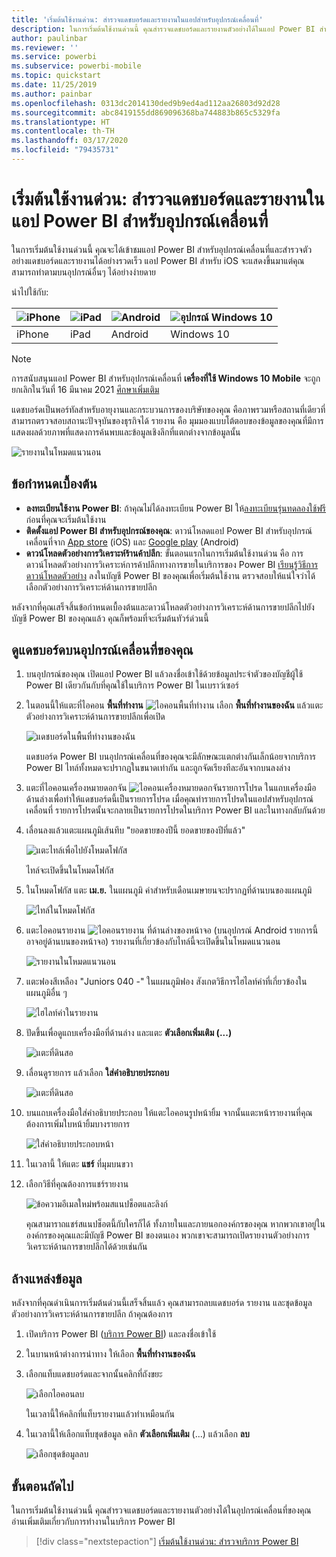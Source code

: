 ```yaml
---
title: 'เริ่มต้นใช้งานด่วน: สำรวจแดชบอร์ดและรายงานในแอปสำหรับอุปกรณ์เคลื่อนที่'
description: ในการเริ่มต้นใช้งานด่วนนี้ คุณสำรวจแดชบอร์ดและรายงานตัวอย่างได้ในแอป Power BI สำหรับอุปกรณ์เคลื่อนที่
author: paulinbar
ms.reviewer: ''
ms.service: powerbi
ms.subservice: powerbi-mobile
ms.topic: quickstart
ms.date: 11/25/2019
ms.author: painbar
ms.openlocfilehash: 0313dc2014130ded9b9ed4ad112aa26803d92d28
ms.sourcegitcommit: abc8419155dd869096368ba744883b865c5329fa
ms.translationtype: HT
ms.contentlocale: th-TH
ms.lasthandoff: 03/17/2020
ms.locfileid: "79435731"
---
```

# <a name="quickstart-explore-dashboards-and-reports-in-the-power-bi-mobile-apps"></a>เริ่มต้นใช้งานด่วน: สำรวจแดชบอร์ดและรายงานในแอป Power BI สำหรับอุปกรณ์เคลื่อนที่
ในการเริ่มต้นใช้งานด่วนนี้ คุณจะได้เข้าชมแอป Power BI สำหรับอุปกรณ์เคลื่อนที่และสำรวจตัวอย่างแดชบอร์ดและรายงานได้อย่างรวดเร็ว แอป Power BI สำหรับ iOS จะแสดงขึ้นมาแต่คุณสามารถทำตามบนอุปกรณ์อื่นๆ ได้อย่างง่ายดาย

นำไปใช้กับ:

| ![iPhone](./media/mobile-apps-quickstart-view-dashboard-report/iphone-logo-30-px.png) | ![iPad](./media/mobile-apps-quickstart-view-dashboard-report/ipad-logo-30-px.png) | ![Android](./media/mobile-apps-quickstart-view-dashboard-report/android-logo-30-px.png) | ![อุปกรณ์ Windows 10](./media/mobile-apps-quickstart-view-dashboard-report/win-10-logo-30-px.png) |
|:--- |:--- |:--- |:--- |
| iPhone | iPad | Android | Windows 10 |

>[!NOTE]
>การสนับสนุนแอป Power BI สำหรับอุปกรณ์เคลื่อนที่ **เครื่องที่ใช้ Windows 10 Mobile** จะถูกยกเลิกในวันที่ 16 มีนาคม 2021 [ศึกษาเพิ่มเติม](https://go.microsoft.com/fwlink/?linkid=2121400)

แดชบอร์ดเป็นพอร์ทัลสำหรับอายุงานและกระบวนการของบริษัทของคุณ คือภาพรวมหรือสถานที่เดียวที่สามารถตรวจสอบสถานะปัจจุบันของธุรกิจได้ รายงาน คือ มุมมองแบบโต้ตอบของข้อมูลของคุณที่มีการแสดงผลด้วยภาพที่แสดงการค้นพบและข้อมูลเชิงลึกที่แตกต่างจากข้อมูลนั้น 

![รายงานในโหมดแนวนอน](././media/mobile-apps-quickstart-view-dashboard-report/power-bi-android-quickstart-report.png)

## <a name="prerequisites"></a>ข้อกำหนดเบื้องต้น

* **ลงทะเบียนใช้งาน Power BI**: ถ้าคุณไม่ได้ลงทะเบียน Power BI ให้[ลงทะเบียนรุ่นทดลองใช้ฟรี](https://app.powerbi.com/signupredirect?pbi_source=web)ก่อนที่คุณจะเริ่มต้นใช้งาน
* **ติดตั้งแอป Power BI สำหรับอุปกรณ์ของคุณ**: ดาวน์โหลดแอป Power BI สำหรับอุปกรณ์เคลื่อนที่จาก [App store](https://apps.apple.com/app/microsoft-power-bi/id929738808) (iOS) และ [Google play](https://play.google.com/store/apps/details?id=com.microsoft.powerbim&amp;amp;clcid=0x409) (Android)
* **ดาวน์โหลดตัวอย่างการวิเคราะห์ร้านค้าปลีก**: ขั้นตอนแรกในการเริ่มต้นใช้งานด่วน คือ การดาวน์โหลดตัวอย่างการวิเคราะห์การค้าปลีกทางการขายในบริการของ Power BI [เรียนรู้วิธีการดาวน์โหลดตัวอย่าง](./mobile-apps-download-samples.md) ลงในบัญชี Power BI ของคุณเพื่อเริ่มต้นใช้งาน ตรวจสอบให้แน่ใจว่าได้เลือกตัวอย่างการวิเคราะห์ด้านการขายปลีก

หลังจากที่คุณเสร็จสิ้นข้อกำหนดเบื้องต้นและดาวน์โหลดตัวอย่างการวิเคราะห์ด้านการขายปลีกไปยังบัญชี Power BI ของคุณแล้ว คุณก็พร้อมที่จะเริ่มต้นทัวร์ด่วนนี้

## <a name="view-a-dashboard-on-your-mobile-device"></a>ดูแดชบอร์ดบนอุปกรณ์เคลื่อนที่ของคุณ
1. บนอุปกรณ์ของคุณ เปิดแอป Power BI แล้วลงชื่อเข้าใช้ด้วยข้อมูลประจำตัวของบัญชีผู้ใช้ Power BI เดียวกันกับที่คุณใช้ในบริการ Power BI ในเบราว์เซอร์
 
1. ในตอนนี้ให้แตะที่ไอคอน **พื้นที่ทำงาน** ![ไอคอนพื้นที่ทำงาน](./media/mobile-apps-quickstart-view-dashboard-report/power-bi-iphone-workspaces-button.png) เลือก **พื้นที่ทำงานของฉัน** แล้วแตะตัวอย่างการวิเคราะห์ด้านการขายปลีกเพื่อเปิด

    ![แดชบอร์ดในพื้นที่ทำงานของฉัน](./media/mobile-apps-quickstart-view-dashboard-report/power-bi-android-quickstart-dashboard.png)
   
    แดชบอร์ด Power BI บนอุปกรณ์เคลื่อนที่ของคุณจะมีลักษณะแตกต่างกันเล็กน้อยจากบริการ Power BI ไทล์ทั้งหมดจะปรากฏในขนาดเท่ากัน และถูกจัดเรียงทีละอันจากบนลงล่าง

5. แตะที่ไอคอนเครื่องหมายดอกจัน ![ไอคอนเครื่องหมายดอกจันรายการโปรด](./media/mobile-apps-quickstart-view-dashboard-report/power-bi-android-quickstart-favorite-icon.png) ในแถบเครื่องมือด้านล่างเพื่อทำให้แดชบอร์ดนี้เป็นรายการโปรด เมื่อคุณทำรายการโปรดในแอปสำหรับอุปกรณ์เคลื่อนที่ รายการโปรดนั้นจะกลายเป็นรายการโปรดในบริการ Power BI และในทางกลับกันด้วย

6. เลื่อนลงแล้วแตะแผนภูมิเส้นทึบ "ยอดขายของปีนี้ ยอดขายของปีที่แล้ว"

    ![แตะไทล์เพื่อไปยังโหมดโฟกัส](./media/mobile-apps-quickstart-view-dashboard-report/power-bi-android-quickstart-tap-tile-fave.png)

    ไทล์จะเปิดขึ้นในโหมดโฟกัส

7. ในโหมดโฟกัส แตะ **เม.ย.** ในแผนภูมิ ค่าสำหรับเดือนเมษายนจะปรากฏที่ด้านบนของแผนภูมิ

    ![ไทล์ในโหมดโฟกัส](./media/mobile-apps-quickstart-view-dashboard-report/power-bi-android-quickstart-tile-focus.png)

8. แตะไอคอนรายงาน ![ไอคอนรายงาน](./media/mobile-apps-quickstart-view-dashboard-report/power-bi-android-quickstart-report-icon.png) ที่ด้านล่างของหน้าจอ (บนอุปกรณ์ Android รายการนี้อาจอยู่ด้านบนของหน้าจอ) รายงานที่เกี่ยวข้องกับไทล์นี้จะเปิดขึ้นในโหมดแนวนอน

    ![รายงานในโหมดแนวนอน](././media/mobile-apps-quickstart-view-dashboard-report/power-bi-android-quickstart-report.png)

9. แตะฟองสีเหลือง "Juniors 040 -" ในแผนภูมิฟอง สังเกตวิธีการไฮไลท์ค่าที่เกี่ยวข้องในแผนภูมิอื่น ๆ 

    ![ไฮไลท์ค่าในรายงาน](./media/mobile-apps-quickstart-view-dashboard-report/power-bi-android-quickstart-cross-highlight.png)

10. ปัดขึ้นเพื่อดูแถบเครื่องมือที่ด้านล่าง และแตะ **ตัวเลือกเพิ่มเติม (...)**

    ![แตะที่ดินสอ](./media/mobile-apps-quickstart-view-dashboard-report/power-bi-android-quickstart-tap-pencil.png)


11. เลื่อนดูรายการ แล้วเลือก **ใส่คำอธิบายประกอบ**

    ![แตะที่ดินสอ](./media/mobile-apps-quickstart-view-dashboard-report/power-bi-android-quickstart-tap-pencil2.png)

12. บนแถบเครื่องมือใส่คำอธิบายประกอบ ให้แตะไอคอนรูปหน้ายิ้ม จากนั้นแตะหน้ารายงานที่คุณต้องการเพิ่มใบหน้ายิ้มบางรายการ
 
    ![ใส่คำอธิบายประกอบหน้า](./media/mobile-apps-quickstart-view-dashboard-report/power-bi-android-quickstart-annotate.png)

13. ในเวลานี้ ให้แตะ **แชร์** ที่มุมบนขวา

14. เลือกวิธีที่คุณต้องการแชร์รายงาน  

    ![ข้อความอีเมลใหม่พร้อมสแนปช็อตและลิงก์](./media/mobile-apps-quickstart-view-dashboard-report/power-bi-android-quickstart-send-snapshot.png)

    คุณสามาราถแชร์สแนปช็อตนี้กับใครก็ได้ ทั้งภายในและภายนอกองค์กรของคุณ หากพวกเขาอยู่ในองค์กรของคุณและมีบัญชี Power BI ของตนเอง พวกเขาจะสามารถเปิดรายงานตัวอย่างการวิเคราะห์ด้านการขายปลีกได้ด้วยเช่นกัน

## <a name="clean-up-resources"></a>ล้างแหล่งข้อมูล

หลังจากที่คุณดำเนินการเริ่มต้นด่วนนี้เสร็จสิ้นแล้ว คุณสามารถลบแดชบอร์ด รายงาน และชุดข้อมูลตัวอย่างการวิเคราะห์ด้านการขายปลีก ถ้าคุณต้องการ

1. เปิดบริการ Power BI ([บริการ Power BI](https://app.powerbi.com)) และลงชื่อเข้าใช้

2. ในบานหน้าต่างการนำทาง ให้เลือก **พื้นที่ทำงานของฉัน**

3. เลือกแท็บแดชบอร์ดและจากนั้นคลิกที่ถังขยะ

    ![เลือกไอคอนลบ](./media/mobile-apps-quickstart-view-dashboard-report/power-bi-android-quickstart-delete-retail.png)

    ในเวลานี้ให้คลิกที่แท็บรายงานแล้วทำเหมือนกัน

4. ในเวลานี้ให้เลือกแท็บชุดข้อมูล คลิก **ตัวเลือกเพิ่มเติม** (...) แล้วเลือก **ลบ** 


    ![เลือกชุดข้อมูลลบ](./media/mobile-apps-quickstart-view-dashboard-report/power-bi-android-quickstart-delete-retail-datasets.png)

## <a name="next-steps"></a>ขั้นตอนถัดไป

ในการเริ่มต้นใช้งานด่วนนี้ คุณสำรวจแดชบอร์ดและรายงานตัวอย่างได้ในอุปกรณ์เคลื่อนที่ของคุณ อ่านเพิ่มเติมเกี่ยวกับการทำงานในบริการ Power BI 

> [!div class="nextstepaction"]
> [เริ่มต้นใช้งานด่วน: สำรวจบริการ Power BI](../end-user-experience.md)

